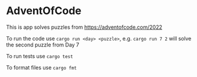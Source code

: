 # AdventOfCode

This is app solves puzzles from https://adventofcode.com/2022

To run the code use `cargo run <day> <puzzle>`, e.g. `cargo run 7 2` will solve the second puzzle from Day 7

To run tests use `cargo test`

To format files use `cargo fmt`
